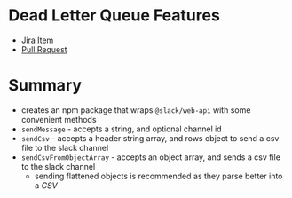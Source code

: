 # Dead Letter Queue Features

* [Jira Item](https://rri-it.atlassian.net/browse/RS-1765)
* [Pull Request](https://github.com/rri-dev/rri-core-api-v3/pull/1)

# Summary

* creates an npm package that wraps `@slack/web-api` with some convenient methods
* `sendMessage` - accepts a string, and optional channel id
* `sendCsv` - accepts a header string array, and rows object to send a csv file to the slack channel
* `sendCsvFromObjectArray` - accepts an object array, and sends a csv file to the slack channel
    - sending flattened objects is recommended as they parse better into a _CSV_
